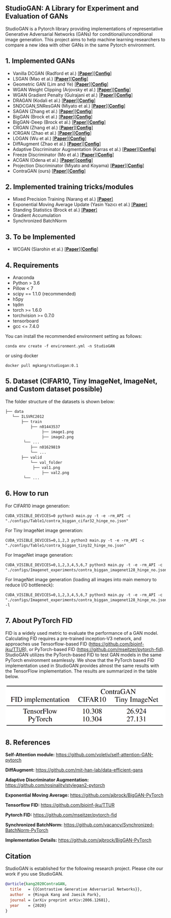 ## StudioGAN: A Library for Experiment and Evaluation of GANs

StudioGAN is a Pytorch library providing implementations of representative Generative Adversarial Networks (GANs) for conditional/unconditional image generation. This project aims to help machine learning researchers to compare a new idea with other GANs in the same Pytorch environment.

## 1. Implemented GANs

* Vanilla DCGAN (Radford et al.) [[**Paper**]](https://arxiv.org/abs/1511.06434)[[**Config**]]()
* LSGAN (Mao et al.) [[**Paper**]](https://arxiv.org/abs/1611.04076)[[**Config**]]()
* Geometric GAN (Lim and Ye) [[**Paper**]](https://arxiv.org/abs/1705.02894)[[**Config**]]()
* WGAN Weight Clipping (Arjovsky et al.) [[**Paper**]](https://arxiv.org/abs/1701.07875)[[**Config**]]()
* WGAN Gradient Penalty (Gulrajani et al.) [[**Paper**]](https://arxiv.org/abs/1704.00028)[[**Config**]]()
* DRAGAN (Kodali et al.) [[**Paper**]](https://arxiv.org/abs/1705.07215)[[**Config**]]()
* SNDCGAN,SNResGAN (Miyato et al.) [[**Paper**]](https://arxiv.org/abs/1802.05957)[[**Config**]]()
* SAGAN (Zhang et al.) [[**Paper**]](https://arxiv.org/abs/1805.08318)[[**Config**]]()
* BigGAN (Brock et al.) [[**Paper**]](https://arxiv.org/abs/1809.11096)[[**Config**]]()
* BigGAN-Deep (Brock et al.) [[**Paper**]](https://arxiv.org/abs/1809.11096)[[**Config**]]()
* CRGAN (Zhang et al.) [[**Paper**]](https://arxiv.org/abs/1910.12027)[[**Config**]]()
* ICRGAN (Zhao et al.) [[**Paper**]](https://arxiv.org/abs/2002.04724)[[**Config**]]()
* LOGAN (Wu et al.) [[**Paper**]](https://arxiv.org/abs/1912.00953)[[**Config**]]()
* DiffAugment (Zhao et al.) [[**Paper**]](https://arxiv.org/abs/2006.10738)[[**Config**]]()
* Adaptive Discriminator Augmentation (Karras et al.) [[**Paper**]](https://arxiv.org/abs/2006.06676)[[**Config**]]()
* Freeze Discriminator (Mo et al.) [[**Paper**]](https://arxiv.org/abs/2002.10964)[[**Config**]]()
* ACGAN (Odena et al.) [[**Paper**]](https://arxiv.org/abs/1610.09585)[[**config**]]()
* Projection Discriminator (Miyato and Koyama) [[**Paper**]](https://arxiv.org/abs/1802.05637)[[**Config**]]()
* ContraGAN (ours) [[**Paper**]](https://arxiv.org/abs/2006.12681)[[**Config**]]()


## 2. Implemented training tricks/modules

* Mixed Precision Training (Narang et al.) [[**Paper**]](https://arxiv.org/abs/1710.03740)
* Exponential Moving Average Update (Yasin Yazıcı et al.) [[**Paper**]](https://arxiv.org/abs/1806.04498)
* Standing Statistics (Brock et al.) [[**Paper**]](https://arxiv.org/abs/1809.11096)
* Gradient Accumulation
* Synchronized BatchNorm


## 3. To be Implemented

* WCGAN (Siarohin et al.) [[**Paper**]](https://arxiv.org/abs/1806.00420)[[**Config**]]()


## 4. Requirements

- Anaconda
- Python > 3.6
- Pillow < 7
- scipy == 1.1.0 (recommended)
- h5py
- tqdm
- torch >= 1.6.0
- torchvision >= 0.7.0
- tensorboard
- gcc <= 7.4.0


You can install the recommended environment setting as follows:

```
conda env create -f environment.yml -n StudioGAN
```

or using docker
```
docker pull mgkang/studiogan:0.1
```

## 5. Dataset (CIFAR10, Tiny ImageNet, ImageNet, and Custom dataset possible)
The folder structure of the datasets is shown below:
```
├── data
   └── ILSVRC2012
       ├── train
           ├── n01443537
     	        ├── image1.png
     	        ├── image2.png
		└── ...
           ├── n01629819
           └── ...
       ├── valid
           └── val_folder
	        ├── val1.png
     	        ├── val2.png
		└── ...
```


## 6. How to run

For CIFAR10 image generation:

```
CUDA_VISIBLE_DEVICES=0 python3 main.py -t -e -rm_API -c "./configs/Table1/contra_biggan_cifar32_hinge_no.json"
```

For Tiny ImageNet image generation:

```
CUDA_VISIBLE_DEVICES=0,1,2,3 python3 main.py -t -e -rm_API -c "./configs/Table1/contra_biggan_tiny32_hinge_no.json"
```

For ImageNet image generation:

```
CUDA_VISIBLE_DEVICES=0,1,2,3,4,5,6,7 python3 main.py -t -e -rm_API -c "./configs/Imagenet_experiments/contra_biggan_imagenet128_hinge_no.json"
```

For ImageNet image generation (loading all images into main memory to reduce I/O bottleneck):
```
CUDA_VISIBLE_DEVICES=0,1,2,3,4,5,6,7 python3 main.py -t -e -rm_API -c "./configs/Imagenet_experiments/contra_biggan_imagenet128_hinge_no.json" -l
```

## 7. About PyTorch FID

FID is a widely used metric to evaluate the performance of a GAN model. Calculating FID requires a pre-trained inception-V3 network, and approaches use Tensorflow-based FID (https://github.com/bioinf-jku/TTUR), or PyTorch-based FID (https://github.com/mseitzer/pytorch-fid). StudioGAN utilizes the PyTorch-based FID to test GAN models in the same PyTorch environment seamlessly. We show that the PyTorch based FID implementation used in StudioGAN provides almost the same results with the TensorFlow implementation. The results are summarized in the table below.
<p align="center"><img src = 'docs/figures/Table3.png' height = '140px' width = '520px'>

## 8. References

**Self-Attention module:** https://github.com/voletiv/self-attention-GAN-pytorch

**DiffAugment:** https://github.com/mit-han-lab/data-efficient-gans

**Adaptive Discriminator Augmentation:** https://github.com/rosinality/stylegan2-pytorch

**Exponential Moving Average:** https://github.com/ajbrock/BigGAN-PyTorch

**Tensorflow FID:** https://github.com/bioinf-jku/TTUR

**Pytorch FID:** https://github.com/mseitzer/pytorch-fid

**Synchronized BatchNorm:** https://github.com/vacancy/Synchronized-BatchNorm-PyTorch

**Implementation Details:** https://github.com/ajbrock/BigGAN-PyTorch

## Citation
StudioGAN is established for the following research project. Please cite our work if you use StudioGAN.
```bib
@article{kang2020ContraGAN,
  title   = {{Contrastive Generative Adversarial Networks}},
  author  = {Minguk Kang and Jaesik Park},
  journal = {arXiv preprint arXiv:2006.12681},
  year    = {2020}
}
```
